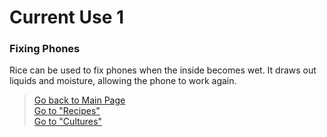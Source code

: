 # Current Use 1

### Fixing Phones
Rice can be used to fix phones when the inside becomes wet. It draws out liquids and moisture, allowing the phone to work again.

> [Go back to Main Page](../Used.md)  
> [Go to "Recipes"](../Recipes/Recipe_Selection.md)  
> [Go to "Cultures"](../Cultures/Culture_Selection.md)

